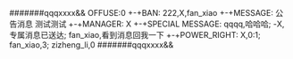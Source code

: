 #######qqqxxxx&&
OFFUSE:0
+-+BAN:
222,X,fan_xiao
+-+MESSAGE:
公告消息
测试测试
+-+MANAGER:
X
+-+SPECIAL MESSAGE:
qqqq,哈哈哈;
-X,专属消息已送达;
fan_xiao,看到消息回我一下
+-+POWER_RIGHT:
X,0:1;
fan_xiao,3;
zizheng_li,0
#######qqqxxxx&&
